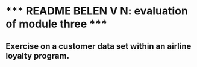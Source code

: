 # *** README BELEN V N: evaluation of module three *** 
## Exercise on a customer data set within an airline loyalty program. ##
 
